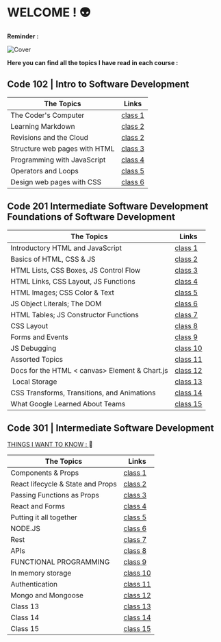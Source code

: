 # WELCOME ! :alien:

**Reminder :**

![Cover](https://i.pinimg.com/originals/8c/31/a8/8c31a81ea65083f25ec84bac008c2237.jpg)

**Here you can find all the topics I have read in each course :**

## Code 102 | Intro to Software Development

| **The Topics**                | **Links**                 |
| ----------------------------- | ------------------------- |
| The Coder's Computer          | [class 1](102/read01.md)  |
| Learning Markdown             | [class 2](102/read02a.md) |
| Revisions and the Cloud       | [class 2](102/read02b.md) |
| Structure web pages with HTML | [class 3](102/read03.md)  |
| Programming with JavaScript   | [class 4](102/read04.md)  |
| Operators and Loops           | [class 5](102/read05.md)  |
| Design web pages with CSS     | [class 6](102/read06.md)  |

## Code 201 Intermediate Software Development Foundations of Software Development

| The Topics                                     | Links                      |
| ---------------------------------------------- | -------------------------- |
| Introductory HTML and JavaScript               | [class 1](201/class01.md)  |
| Basics of HTML, CSS & JS                       | [class 2](201/class02.md)  |
| HTML Lists, CSS Boxes, JS Control Flow         | [class 3](201/class03.md)  |
| HTML Links, CSS Layout, JS Functions           | [class 4](201/class04.md)  |
| HTML Images; CSS Color & Text                  | [class 5](201/class05.md)  |
| JS Object Literals; The DOM                    | [class 6](201/class06.md)  |
| HTML Tables; JS Constructor Functions          | [class 7](201/class07.md)  |
| CSS Layout                                     | [class 8](201/class08.md)  |
| Forms and Events                               | [class 9](201/class09.md)  |
| JS Debugging                                   | [class 10](201/class10.md) |
| Assorted Topics                                | [class 11](201/class11.md) |
| Docs for the HTML < canvas> Element & Chart.js | [class 12](201/class12.md) |
|  Local Storage                                 | [class 13](201/class13.md) |
| CSS Transforms, Transitions, and Animations    | [class 14](201/class14.md) |
| What Google Learned About Teams                | [class 15](201/class15.md) |

## Code 301 | Intermediate Software Development

[THINGS I WANT TO KNOW : ](myNotes.md) :dart:

| The Topics                        | Links                      |
| --------------------------------- | -------------------------- |
| Components & Props                | [class 1](301/class01.md)  |
| React lifecycle & State and Props | [class 2](301/class02.md)  |
| Passing Functions as Props        | [class 3](301/class03.md)  |
| React and Forms                   | [class 4](301/class04.md)  |
| Putting it all together           | [class 5](301/class05.md)  |
| NODE.JS                           | [class 6](301/class06.md)  |
| Rest                              | [class 7](301/class07.md)  |
| APIs                              | [class 8](301/class08.md)  |
| FUNCTIONAL PROGRAMMING            | [class 9](301/class09.md)  |
| In memory storage                 | [class 10](301/class10.md) |
| Authentication                    | [class 11](301/class11.md) |
| Mongo and Mongoose                | [class 12](301/class12.md) |
| Class 13                          | [class 13](301/class13.md) |
| Class 14                          | [class 14](301/class14.md) |
| Class 15                          | [class 15](301/class15.md) |
